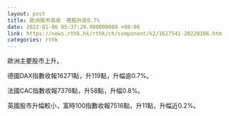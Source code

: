 ```yaml
---
layout: post
title: 歐洲股市高收　德股升逾0.7%
date: 2022-01-06 05:37:29.000000000 +08:00
link: https://news.rthk.hk/rthk/ch/component/k2/1627541-20220106.htm
categories: rthk
---
```


歐洲主要股市上升。

德國DAX指數收報16271點，升119點，升幅逾0.7%。

法國CAC指數收報7376點，升58點，升幅0.8%。

英國股市升幅較小，富時100指數收報7516點，升11點，升幅近0.2%。
